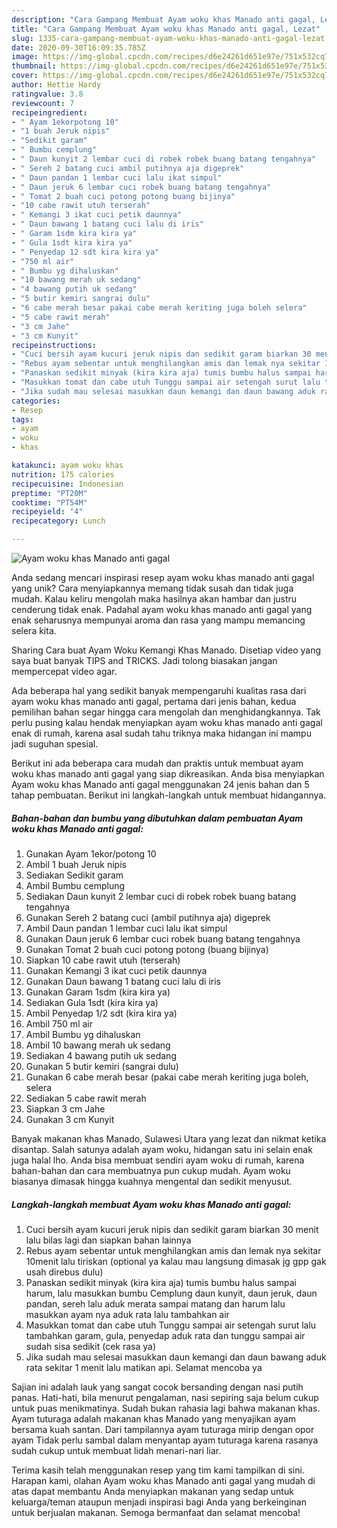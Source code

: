 ```yaml
---
description: "Cara Gampang Membuat Ayam woku khas Manado anti gagal, Lezat"
title: "Cara Gampang Membuat Ayam woku khas Manado anti gagal, Lezat"
slug: 1335-cara-gampang-membuat-ayam-woku-khas-manado-anti-gagal-lezat
date: 2020-09-30T16:09:35.785Z
image: https://img-global.cpcdn.com/recipes/d6e24261d651e97e/751x532cq70/ayam-woku-khas-manado-anti-gagal-foto-resep-utama.jpg
thumbnail: https://img-global.cpcdn.com/recipes/d6e24261d651e97e/751x532cq70/ayam-woku-khas-manado-anti-gagal-foto-resep-utama.jpg
cover: https://img-global.cpcdn.com/recipes/d6e24261d651e97e/751x532cq70/ayam-woku-khas-manado-anti-gagal-foto-resep-utama.jpg
author: Hettie Hardy
ratingvalue: 3.8
reviewcount: 7
recipeingredient:
- " Ayam 1ekorpotong 10"
- "1 buah Jeruk nipis"
- "Sedikit garam"
- " Bumbu cemplung"
- " Daun kunyit 2 lembar cuci di robek robek buang batang tengahnya"
- " Sereh 2 batang cuci ambil putihnya aja digeprek"
- " Daun pandan 1 lembar cuci lalu ikat simpul"
- " Daun jeruk 6 lembar cuci robek buang batang tengahnya"
- " Tomat 2 buah cuci potong potong buang bijinya"
- "10 cabe rawit utuh terserah"
- " Kemangi 3 ikat cuci petik daunnya"
- " Daun bawang 1 batang cuci lalu di iris"
- " Garam 1sdm kira kira ya"
- " Gula 1sdt kira kira ya"
- " Penyedap 12 sdt kira kira ya"
- "750 ml air"
- " Bumbu yg dihaluskan"
- "10 bawang merah uk sedang"
- "4 bawang putih uk sedang"
- "5 butir kemiri sangrai dulu"
- "6 cabe merah besar pakai cabe merah keriting juga boleh selera"
- "5 cabe rawit merah"
- "3 cm Jahe"
- "3 cm Kunyit"
recipeinstructions:
- "Cuci bersih ayam kucuri jeruk nipis dan sedikit garam biarkan 30 menit lalu bilas lagi dan siapkan bahan lainnya"
- "Rebus ayam sebentar untuk menghilangkan amis dan lemak nya sekitar 10menit lalu tiriskan (optional ya kalau mau langsung dimasak jg gpp gak usah direbus dulu)"
- "Panaskan sedikit minyak (kira kira aja) tumis bumbu halus sampai harum, lalu masukkan bumbu Cemplung daun kunyit, daun jeruk, daun pandan, sereh lalu aduk merata sampai matang dan harum lalu masukkan ayam nya aduk rata lalu tambahkan air"
- "Masukkan tomat dan cabe utuh Tunggu sampai air setengah surut lalu tambahkan garam, gula, penyedap aduk rata dan tunggu sampai air sudah sisa sedikit (cek rasa ya)"
- "Jika sudah mau selesai masukkan daun kemangi dan daun bawang aduk rata sekitar 1 menit lalu matikan api. Selamat mencoba ya"
categories:
- Resep
tags:
- ayam
- woku
- khas

katakunci: ayam woku khas 
nutrition: 175 calories
recipecuisine: Indonesian
preptime: "PT20M"
cooktime: "PT54M"
recipeyield: "4"
recipecategory: Lunch

---
```



![Ayam woku khas Manado anti gagal](https://img-global.cpcdn.com/recipes/d6e24261d651e97e/751x532cq70/ayam-woku-khas-manado-anti-gagal-foto-resep-utama.jpg)

Anda sedang mencari inspirasi resep ayam woku khas manado anti gagal yang unik? Cara menyiapkannya memang tidak susah dan tidak juga mudah. Kalau keliru mengolah maka hasilnya akan hambar dan justru cenderung tidak enak. Padahal ayam woku khas manado anti gagal yang enak seharusnya mempunyai aroma dan rasa yang mampu memancing selera kita.

Sharing Cara buat Ayam Woku Kemangi Khas Manado. Disetiap video yang saya buat banyak TIPS and TRICKS. Jadi tolong biasakan jangan mempercepat video agar.

Ada beberapa hal yang sedikit banyak mempengaruhi kualitas rasa dari ayam woku khas manado anti gagal, pertama dari jenis bahan, kedua pemilihan bahan segar hingga cara mengolah dan menghidangkannya. Tak perlu pusing kalau hendak menyiapkan ayam woku khas manado anti gagal enak di rumah, karena asal sudah tahu triknya maka hidangan ini mampu jadi suguhan spesial.


Berikut ini ada beberapa cara mudah dan praktis untuk membuat ayam woku khas manado anti gagal yang siap dikreasikan. Anda bisa menyiapkan Ayam woku khas Manado anti gagal menggunakan 24 jenis bahan dan 5 tahap pembuatan. Berikut ini langkah-langkah untuk membuat hidangannya.

<!--inarticleads1-->

##### Bahan-bahan dan bumbu yang dibutuhkan dalam pembuatan Ayam woku khas Manado anti gagal:

1. Gunakan  Ayam 1ekor/potong 10
1. Ambil 1 buah Jeruk nipis
1. Sediakan Sedikit garam
1. Ambil  Bumbu cemplung
1. Sediakan  Daun kunyit 2 lembar cuci di robek robek buang batang tengahnya
1. Gunakan  Sereh 2 batang cuci (ambil putihnya aja) digeprek
1. Ambil  Daun pandan 1 lembar cuci lalu ikat simpul
1. Gunakan  Daun jeruk 6 lembar cuci robek buang batang tengahnya
1. Gunakan  Tomat 2 buah cuci potong potong (buang bijinya)
1. Siapkan 10 cabe rawit utuh (terserah)
1. Gunakan  Kemangi 3 ikat cuci petik daunnya
1. Gunakan  Daun bawang 1 batang cuci lalu di iris
1. Gunakan  Garam 1sdm (kira kira ya)
1. Sediakan  Gula 1sdt (kira kira ya)
1. Ambil  Penyedap 1/2 sdt (kira kira ya)
1. Ambil 750 ml air
1. Ambil  Bumbu yg dihaluskan
1. Ambil 10 bawang merah uk sedang
1. Sediakan 4 bawang putih uk sedang
1. Gunakan 5 butir kemiri (sangrai dulu)
1. Gunakan 6 cabe merah besar (pakai cabe merah keriting juga boleh, selera
1. Sediakan 5 cabe rawit merah
1. Siapkan 3 cm Jahe
1. Gunakan 3 cm Kunyit


Banyak makanan khas Manado, Sulawesi Utara yang lezat dan nikmat ketika disantap. Salah satunya adalah ayam woku, hidangan satu ini selain enak juga halal lho. Anda bisa membuat sendiri ayam woku di rumah, karena bahan-bahan dan cara membuatnya pun cukup mudah. Ayam woku biasanya dimasak hingga kuahnya mengental dan sedikit menyusut. 

<!--inarticleads2-->

##### Langkah-langkah membuat Ayam woku khas Manado anti gagal:

1. Cuci bersih ayam kucuri jeruk nipis dan sedikit garam biarkan 30 menit lalu bilas lagi dan siapkan bahan lainnya
1. Rebus ayam sebentar untuk menghilangkan amis dan lemak nya sekitar 10menit lalu tiriskan (optional ya kalau mau langsung dimasak jg gpp gak usah direbus dulu)
1. Panaskan sedikit minyak (kira kira aja) tumis bumbu halus sampai harum, lalu masukkan bumbu Cemplung daun kunyit, daun jeruk, daun pandan, sereh lalu aduk merata sampai matang dan harum lalu masukkan ayam nya aduk rata lalu tambahkan air
1. Masukkan tomat dan cabe utuh Tunggu sampai air setengah surut lalu tambahkan garam, gula, penyedap aduk rata dan tunggu sampai air sudah sisa sedikit (cek rasa ya)
1. Jika sudah mau selesai masukkan daun kemangi dan daun bawang aduk rata sekitar 1 menit lalu matikan api. Selamat mencoba ya


Sajian ini adalah lauk yang sangat cocok bersanding dengan nasi putih panas. Hati-hati, bila menurut pengalaman, nasi sepiring saja belum cukup untuk puas menikmatinya. Sudah bukan rahasia lagi bahwa makanan khas. Ayam tuturaga adalah makanan khas Manado yang menyajikan ayam bersama kuah santan. Dari tampilannya ayam tuturaga mirip dengan opor ayam Tidak perlu sambal dalam menyantap ayam tuturaga karena rasanya sudah cukup untuk membuat lidah menari-nari liar. 

Terima kasih telah menggunakan resep yang tim kami tampilkan di sini. Harapan kami, olahan Ayam woku khas Manado anti gagal yang mudah di atas dapat membantu Anda menyiapkan makanan yang sedap untuk keluarga/teman ataupun menjadi inspirasi bagi Anda yang berkeinginan untuk berjualan makanan. Semoga bermanfaat dan selamat mencoba!
